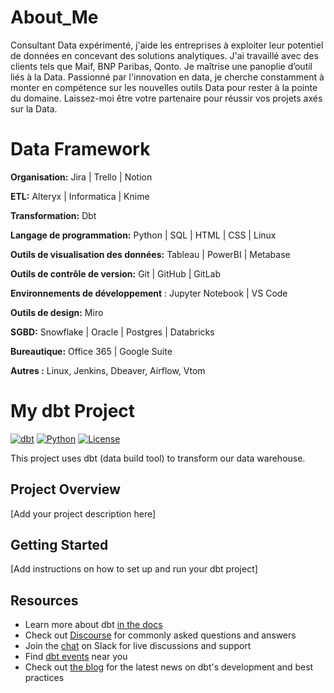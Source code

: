 # About_Me

Consultant Data expérimenté, j'aide les entreprises à exploiter leur potentiel de données en concevant des solutions analytiques. J'ai travaillé avec des clients tels que Maif, BNP Paribas, Qonto. Je maîtrise une panoplie d’outil liés à la Data. Passionné par l'innovation en data, je cherche constamment à monter en compétence sur les nouvelles outils Data pour rester à la pointe du domaine. Laissez-moi être votre partenaire pour réussir vos projets axés sur la Data. 

# Data Framework 


**Organisation:** Jira | Trello | Notion

**ETL:** Alteryx | Informatica | Knime

**Transformation:** Dbt

**Langage de programmation:** Python | SQL | HTML | CSS | Linux  

**Outils de visualisation des données:** Tableau | PowerBI | Metabase

**Outils de contrôle de version:** Git | GitHub | GitLab

**Environnements de développement** : Jupyter Notebook | VS Code

**Outils de design:** Miro

**SGBD:** Snowflake | Oracle | Postgres | Databricks

**Bureautique:** Office 365 | Google Suite  

**Autres :** Linux, Jenkins, Dbeaver, Airflow, Vtom


# My dbt Project

[![dbt](https://img.shields.io/static/v1?style=for-the-badge&message=dbt%20v1.5.0&color=FF694B&logo=dbt&logoColor=FFFFFF&label=)](https://www.getdbt.com/)
[![Python](https://img.shields.io/badge/python-3.8%2B-blue?style=for-the-badge&logo=python&logoColor=white)](https://www.python.org/)
[![License](https://img.shields.io/badge/License-Apache%202.0-blue.svg?style=for-the-badge)](https://opensource.org/licenses/Apache-2.0)

This project uses dbt (data build tool) to transform our data warehouse.

## Project Overview

[Add your project description here]

## Getting Started

[Add instructions on how to set up and run your dbt project]

## Resources

- Learn more about dbt [in the docs](https://docs.getdbt.com/docs/introduction)
- Check out [Discourse](https://discourse.getdbt.com/) for commonly asked questions and answers
- Join the [chat](https://community.getdbt.com/) on Slack for live discussions and support
- Find [dbt events](https://events.getdbt.com) near you
- Check out [the blog](https://blog.getdbt.com/) for the latest news on dbt's development and best practices


